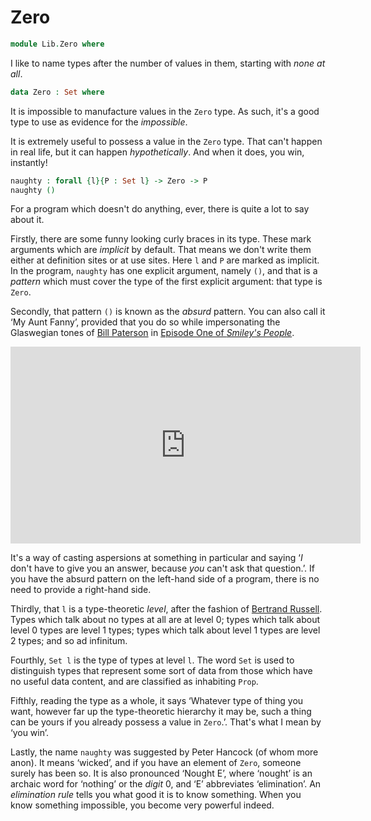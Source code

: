 # Zero

```agda
module Lib.Zero where
```

I like to name types after the number of values in them, starting with *none*
*at* *all*.

```agda
data Zero : Set where
```

It is impossible to manufacture values in the `Zero` type. As such, it's a
good type to use as evidence for the *impossible*.

It is extremely useful to possess a value in the `Zero` type. That can't
happen in real life, but it can happen *hypothetically*. And when it does,
you win, instantly!

```agda
naughty : forall {l}{P : Set l} -> Zero -> P
naughty ()
```

For a program which doesn't do anything, ever, there is quite a lot to say
about it.

Firstly, there are some funny looking curly braces in its type. These mark
arguments which are *implicit* by default. That means we don't write them
either at definition sites or at use sites. Here `l` and `P` are marked as
implicit. In the program, `naughty` has one explicit argument, namely `()`,
and that is a *pattern* which must cover the type of the first explicit
argument: that type is `Zero`.

Secondly, that pattern `()` is known as the *absurd* pattern. You can also
call it &lsquo;My Aunt Fanny&rsquo;, provided that you do so while
impersonating the Glaswegian tones of
[Bill Paterson](https://www.imdb.com/name/nm0665473/) in
[Episode One of
*Smiley's People*](https://www.imdb.com/title/tt1074420/?ref_=ttep_ep1).

<iframe width="560" height="315" src="https://www.youtube.com/embed/y_JscVUQ6hs" frameborder="0" allow="accelerometer; autoplay; encrypted-media; gyroscope; picture-in-picture" allowfullscreen></iframe>

It's a way of casting aspersions at something in particular and saying
&lsquo;*I* don't have to give you an answer, because *you* can't ask that
question.&rsquo;. If you have the absurd pattern on the left-hand side of
a program, there is no need to provide a right-hand side.

Thirdly, that `l` is a type-theoretic *level*, after the fashion of
[Bertrand Russell](https://en.wikipedia.org/wiki/Bertrand_Russell).
Types which talk about no types at all are at level 0; types which talk
about level 0 types are level 1 types; types which talk about level 1 types
are level 2 types; and so ad infinitum.

Fourthly, `Set l` is the type of types at level `l`. The word `Set` is used
to distinguish types that represent some sort of data from those which have
no useful data content, and are classified as inhabiting `Prop`.

Fifthly, reading the type as a whole, it says &lsquo;Whatever type of thing
you want, however far up the type-theoretic hierarchy it may be, such a thing
can be yours if you already possess a value in `Zero`.&rsquo;. That's what I
mean by &lsquo;you win&rsquo;.

Lastly, the name `naughty` was suggested by Peter Hancock (of whom more anon).
It means &lsquo;wicked&rsquo;, and if you have an element of `Zero`, someone
surely has been so. It is also pronounced &lsquo;Nought E&rsquo;, where
&lsquo;nought&rsquo; is an archaic word for &lsquo;nothing&rsquo; or the
*digit* 0, and &lsquo;E&rsquo; abbreviates &lsquo;elimination&rsquo;. An
*elimination rule* tells you what good it is to know something. When you
know something impossible, you become very powerful indeed.
